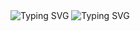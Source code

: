 <img src="https://readme-typing-svg.demolab.com?font=Open+Sans&weight=700&size=30&duration=500&pause=50&repeat=false&width=700&height=50&lines=Hi+there%2C+I+am+Atul+Anand%F0%9F%91%8B" alt="Typing SVG" />

<img src="https://readme-typing-svg.demolab.com?font=Open+Sans&weight=700&size=30&duration=1000&pause=50&color=3FB8FF&width=700&height=50&lines=Software+Engineer;Full+Stack+Development;Cloud+%26+DevOps" alt="Typing SVG" />
<br/>

